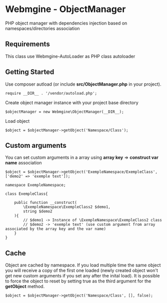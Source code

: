 # Webmgine - ObjectManager

PHP object manager with dependencies injection based on namespaces/directories association

## Requirements

This class use Webmgine-AutoLoader as PHP class autoloader

## Getting Started

Use composer autload (or include **src/ObjectManager.php** in your project).
```
require __DIR__ . '/vendor/autoload.php';
```

Create object manager instance with your project base directory
```
$objectManager = new Webmgine\ObjectManager(__DIR__);
```

Load object
```
$object = $objectManager->getObject('Namespace/Class');
```

## Custom arguments

You can set custom arguments in a array using **array key** => **construct var name** association
```
$object = $objectManager->getObject('ExempleNamespace/ExempleClass', ['demo2' => 'exemple text']);
```
```
namespace ExempleNamespace;

class ExempleClass{

    public function __construct(
        \ExempleNamespace\ExempleClass2 $demo1,
        string $demo2
    ){
        // $demo1 -> Instance of \ExempleNamespace\ExempleClass2 class
        // $demo2 -> 'exemple text' (use custom argument from array associated by the array key and the var name)
    }
}
```

## Cache

Object are cached by namespace. If you load multiple time the same object you will receive a copy of the first one loaded (newly created object won't get new custom arguments if you set any after the inital load). It is possible to force the object to reset by setting true as the third argument for the **getObject** method.
```
$object = $objectManager->getObject('Namespace/Class', [], false);
```